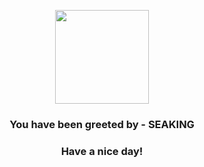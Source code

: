 <p align="center">
            <img src="https://raw.githubusercontent.com/PokeAPI/sprites/master/sprites/pokemon/119.png" width="150" height="150">
          </p>
          <h3 align="center">You have been greeted by - <b>SEAKING</b></h3>
          <h3 align="center">Have a nice day!</h3>
